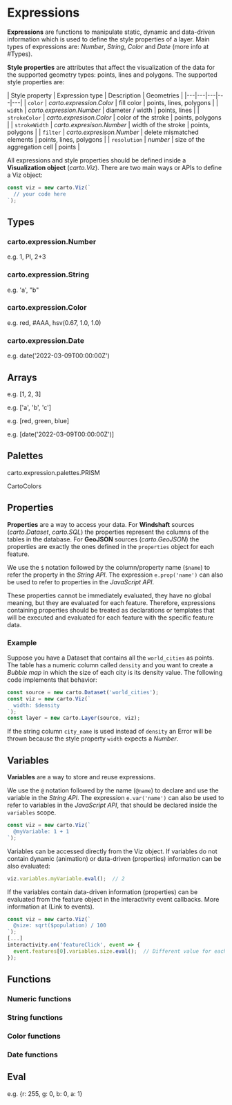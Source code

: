 # Expressions

**Expressions** are functions to manipulate static, dynamic and data-driven information which is used to define the style properties of a layer. Main types of expressions are: *Number*, *String*, *Color* and *Date* (more info at #Types).

**Style properties** are attributes that affect the visualization of the data for the supported geometry types: points, lines and polygons. The supported style properties are:

| Style property | Expression type | Description | Geometries |
|---|---|---|---|---|
| `color` | *carto.expression.Color* | fill color | points, lines, polygons |
| `width` | *carto.expression.Number* | diameter / width | points, lines |
| `strokeColor` | *carto.expresison.Color* | color of the stroke | points, polygons |
| `strokeWidth` | *carto.expresison.Number* | width of the stroke | points, polygons |
| `filter` | *carto.expresison.Number* | delete mismatched elements | points, lines, polygons |
| `resolution` | *number* | size of the aggregation cell | points |

All expressions and style properties should be defined inside a **Visualization object** (*carto.Viz*). There are two main ways or APIs to define a Viz object:

```js
const viz = new carto.Viz(`
  // your code here
`);
```

## Types

### carto.expression.Number

e.g. 1, PI, 2+3

### carto.expression.String

e.g. 'a', "b"

### carto.expression.Color

e.g. red, #AAA, hsv(0.67, 1.0, 1.0)

### carto.expression.Date

e.g. date('2022-03-09T00:00:00Z')

## Arrays

e.g. [1, 2, 3]

e.g. ['a', 'b', 'c']

e.g. [red, green, blue]

e.g. [date('2022-03-09T00:00:00Z')]

## Palettes

carto.expression.palettes.PRISM

CartoColors

## Properties

**Properties** are a way to access your data. For **Windshaft** sources (*carto.Dataset*, *carto.SQL*) the properties represent the columns of the tables in the database. For **GeoJSON** sources (*carto.GeoJSON*) the properties are exactly the ones defined in the `properties` object for each feature.

We use the `$` notation followed by the column/property name (`$name`) to refer the property in the *String API*. The expression `e.prop('name')` can also be used to refer to properties in the *JavaScript API*.

These properties cannot be immediately evaluated, they have no global meaning, but they are evaluated for each feature. Therefore, expressions containing properties should be treated as declarations or templates that will be executed and evaluated for each feature with the specific feature data.

### Example

Suppose you have a Dataset that contains all the `world_cities` as points. The table has a numeric column called `density` and you want to create a *Bubble map* in which the size of each city is its density value. The following code implements that behavior:

```js
const source = new carto.Dataset('world_cities');
const viz = new carto.Viz(`
  width: $density
`);
const layer = new carto.Layer(source, viz);
```

If the string column `city_name` is used instead of `density` an Error will be thrown because the style property `width` expects a *Number*.

## Variables

**Variables** are a way to store and reuse expressions.

We use the `@` notation followed by the name (`@name`) to declare and use the variable in the *String API*. The expression `e.var('name')` can also be used to refer to variables in the *JavaScript API*, that should be declared inside the `variables` scope.

```js
const viz = new carto.Viz(`
  @myVariable: 1 + 1
`);
```

Variables can be accessed directly from the Viz object. If variables do not contain dynamic (animation) or data-driven (properties) information can be also evaluated:

```js
viz.variables.myVariable.eval();  // 2
```

If the variables contain data-driven information (properties) can be evaluated from the feature object in the interactivity event callbacks. More information at (Link to events).

```js
const viz = new carto.Viz(`
  @size: sqrt($population) / 100
`);
[...]
interactivity.on('featureClick', event => {
  event.features[0].variables.size.eval();  // Different value for each clicked feature
});
```

## Functions

### Numeric functions

### String functions

### Color functions

### Date functions

## Eval

e.g. {r: 255, g: 0, b: 0, a: 1}
